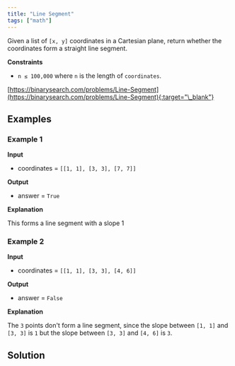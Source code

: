 ```yaml
---
title: "Line Segment"
tags: ["math"]
---
```


Given a list of `[x, y]` coordinates in a Cartesian plane, return whether the coordinates form a straight line segment.

**Constraints**

- `n ≤ 100,000` where `n` is the length of `coordinates`.

[https://binarysearch.com/problems/Line-Segment](https://binarysearch.com/problems/Line-Segment){:target="\_blank"}

## Examples

### Example 1

**Input**

- coordinates = `[[1, 1], [3, 3], [7, 7]]`

**Output**

- answer = `True`

**Explanation**

This forms a line segment with a slope 1

### Example 2

**Input**

- coordinates = `[[1, 1], [3, 3], [4, 6]]`

**Output**

- answer = `False`

**Explanation**

The `3` points don't form a line segment, since the slope between `[1, 1]` and `[3, 3]` is `1` but the slope between `[3, 3]` and `[4, 6]` is `3`.

## Solution

<script src="https://gist.github.com/yaeba/16da7be5123724fcf6eccc25581cef5a.js?file=Line-Segment.py"></script>
